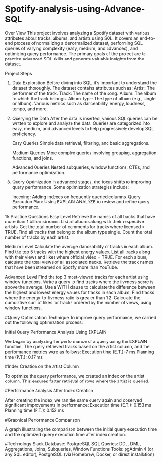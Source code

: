 # Spotify-analysis-using-Advance-SQL
Over View
This project involves analyzing a Spotify dataset with various attributes about tracks, albums, and artists using SQL. It covers an end-to-end process of normalizing a denormalized dataset, performing SQL queries of varying complexity (easy, medium, and advanced), and optimizing query performance. The primary goals of the project are to practice advanced SQL skills and generate valuable insights from the dataset.

Project Steps
1. Data Exploration
Before diving into SQL, it’s important to understand the dataset thoroughly. The dataset contains attributes such as:
 Artist: The performer of the track.
 Track: The name of the song.
 Album: The album to which the track belongs.
 Album_type: The type of album (e.g., single or album).
 Various metrics such as danceability, energy, loudness, tempo, and more.

3. Querying the Data
After the data is inserted, various SQL queries can be written to explore and analyze the data. Queries are categorized into easy, medium, and advanced levels to help progressively develop SQL proficiency.

   Easy Queries
   Simple data retrieval, filtering, and basic aggregations.

   Medium Queries
   More complex queries involving grouping, aggregation functions, and joins.

   Advanced Queries
   Nested subqueries, window functions, CTEs, and performance optimization.

3. Query Optimization
In advanced stages, the focus shifts to improving query performance. Some optimization strategies include:

   Indexing: Adding indexes on frequently queried columns.
   Query Execution Plan: Using EXPLAIN ANALYZE to review and refine query performance.

15 Practice Questions
Easy Level
Retrieve the names of all tracks that have more than 1 billion streams.
List all albums along with their respective artists.
Get the total number of comments for tracks where licensed = TRUE.
Find all tracks that belong to the album type single.
Count the total number of tracks by each artist.

Medium Level
Calculate the average danceability of tracks in each album.
Find the top 5 tracks with the highest energy values.
List all tracks along with their views and likes where official_video = TRUE.
For each album, calculate the total views of all associated tracks.
Retrieve the track names that have been streamed on Spotify more than YouTube.

Advanced Level
Find the top 3 most-viewed tracks for each artist using window functions.
Write a query to find tracks where the liveness score is above the average.
Use a WITH clause to calculate the difference between the highest and lowest energy values for tracks in each album.
Find tracks where the energy-to-liveness ratio is greater than 1.2.
Calculate the cumulative sum of likes for tracks ordered by the number of views, using window functions.

#Query Optimization Technique
To improve query performance, we carried out the following optimization process:

Initial Query Performance Analysis Using EXPLAIN

We began by analyzing the performance of a query using the EXPLAIN function.
The query retrieved tracks based on the artist column, and the performance metrics were as follows:
Execution time (E.T.): 7 ms
Planning time (P.T.): 0.17 ms

#Index Creation on the artist Column

To optimize the query performance, we created an index on the artist column. This ensures faster retrieval of rows where the artist is queried.

#Performance Analysis After Index Creation

After creating the index, we ran the same query again and observed significant improvements in performance:
Execution time (E.T.): 0.153 ms
Planning time (P.T.): 0.152 ms

#Graphical Performance Comparison

A graph illustrating the comparison between the initial query execution time and the optimized query execution time after index creation.

#Technology Stack
Database: PostgreSQL
SQL Queries: DDL, DML, Aggregations, Joins, Subqueries, Window Functions
Tools: pgAdmin 4 (or any SQL editor), PostgreSQL (via Homebrew, Docker, or direct installation)

